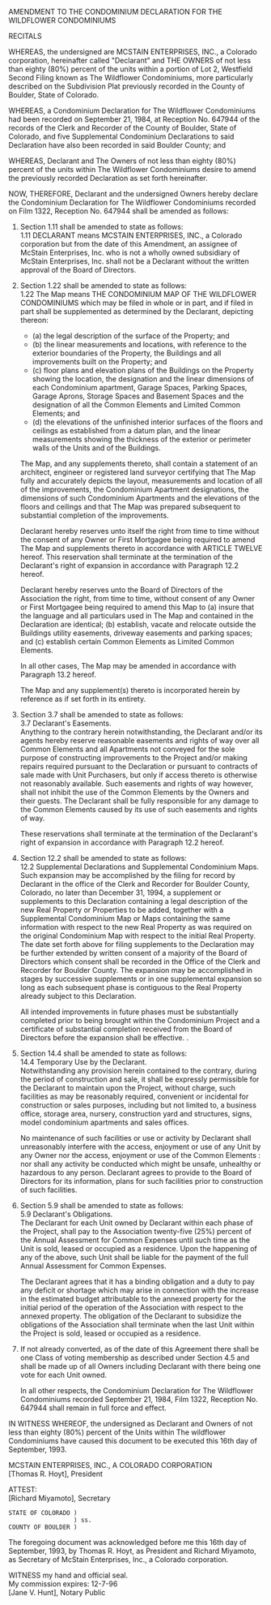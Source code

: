 AMENDMENT TO THE CONDOMINIUM DECLARATION FOR THE WILDFLOWER CONDOMINIUMS

RECITALS

WHEREAS, the undersigned are MCSTAIN ENTERPRISES, INC., a Colorado corporation, hereinafter called "Declarant" and THE OWNERS of not less than eighty (80%) percent of the units within a portion of Lot 2, Westfield Second Filing known as The Wildflower Condominiums, more particularly described on the Subdivision Plat previously recorded in the County of Boulder, State of Colorado.

WHEREAS, a Condominium Declaration for The Wildflower Condominiums had been recorded on September 21, 1984, at Reception No. 647944 of the records of the Clerk and Recorder of the County of Boulder, State of Colorado, and five Supplemental Condominium Declarations to said Declaration have also been recorded in said Boulder County; and

WHEREAS, Declarant and The Owners of not less than eighty (80%) percent of the units within The Wildflower Condominiums desire to amend the previously recorded Declaration as set forth hereinafter.

NOW, THEREFORE, Declarant and the undersigned Owners hereby declare the Condominium Declaration for The Wildflower Condominiums recorded on Film 1322, Reception No. 647944 shall be amended as follows:

1. Section 1.11 shall be amended to state as follows:  
1.11 DECLARANT means MCSTAIN ENTERPRISES, INC., a Colorado corporation but from the date of this Amendment, an assignee of McStain Enterprises, Inc. who is not a wholly owned subsidiary of McStain Enterprises, Inc. shall not be a Declarant without the written approval of the Board of Directors.

2. Section 1.22 shall be amended to state as follows:  
1.22 The Map means THE CONDOMINIUM MAP OF THE WILDFLOWER CONDOMINIUMS which may be filed in whole or in part, and if filed in part shall be supplemented as determined by the Declarant, depicting thereon:
    - (a) the legal description of the surface of the Property; and
    - (b) the linear measurements and locations, with reference to the exterior boundaries of the Property, the Buildings and all improvements built on the Property; and
    - (c) floor plans and elevation plans of the Buildings on the Property showing the location, the designation and the linear dimensions of each Condominium apartment, Garage Spaces, Parking Spaces, Garage Aprons, Storage Spaces and Basement Spaces and the designation of all the Common Elements and Limited Common Elements; and
    - (d) the elevations of the unfinished interior surfaces of the floors and ceilings as established from a datum plan, and the linear measurements showing the thickness of the exterior or perimeter walls of the Units and of the Buildings.

    The Map, and any supplements thereto, shall contain a statement of an architect, engineer or registered land surveyor certifying that The Map fully and accurately depicts the layout, measurements and location of all of the improvements, the Condominium Apartment designations, the dimensions of such Condominium Apartments and the elevations of the floors and ceilings and that The Map was prepared subsequent to substantial completion of the improvements.

    Declarant hereby reserves unto itself the right from time to time without the consent of any Owner or First Mortgagee being required to amend The Map and supplements thereto in accordance with ARTICLE TWELVE hereof. This reservation shall terminate at the termination of the Declarant's right of expansion in accordance with Paragraph 12.2 hereof.

    Declarant hereby reserves unto the Board of Directors of the Association the right, from time to time, without consent of any Owner or First Mortgagee being required to amend this Map to (a) insure that the language and all particulars used in The Map and contained in the Declaration are identical; (b) establish, vacate and relocate outside the Buildings utility easements, driveway easements and parking spaces; and (c) establish certain Common Elements as Limited Common Elements.

    In all other cases, The Map may be amended in accordance with Paragraph 13.2 hereof.

    The Map and any supplement(s) thereto is incorporated herein by reference as if set forth in its entirety.

3. Section 3.7 shall be amended to state as follows:  
3.7 Declarant's Easements.  
Anything to the contrary herein notwithstanding, the Declarant and/or its agents hereby reserve reasonable easements and rights of way over all Common Elements and all Apartments not conveyed for the sole purpose of constructing improvements to the Project and/or making repairs required pursuant to the Declaration or pursuant to contracts of sale made with Unit Purchasers, but only if access thereto is otherwise not reasonably available. Such easements and rights of way however, shall not inhibit the use of the Common Elements by the Owners and their guests. The Declarant shall be fully responsible for any damage to the Common Elements caused by its use of such easements and rights
of way.

    These reservations shall terminate at the termination of the Declarant's right of expansion in accordance with Paragraph 12.2 hereof.

4. Section 12.2 shall be amended to state as follows:  
12.2 Supplemental Declarations and Supplemental Condominium Maps.  
Such expansion may be accomplished by the filing for record by Declarant in the office of the Clerk and Recorder for Boulder County, Colorado, no later than December 31, 1994, a supplement or supplements to this Declaration containing a legal description of the new Real Property or Properties to be added, together with a Supplemental Condominium Map or Maps containing the same information with respect to the new Real Property as was required on the original Condominium Map with respect to the initial Real Property. The date set forth above for filing supplements to the Declaration may be further extended by written consent of a majority of the Board of Directors which consent shall be recorded in the Office of the Clerk and Recorder for Boulder County. The expansion may be accomplished in stages by successive supplements or in one supplemental expansion so long as each subsequent phase is contiguous to the Real Property already subject to this Declaration.

    All intended improvements in future phases must be substantially completed prior to being brought within the Condominium Project and a certificate of substantial completion received from the Board of Directors before the expansion shall be effective. .

5. Section 14.4 shall be amended to state as follows:  
14.4 Temporary Use by the Declarant.  
Notwithstanding any provision herein contained to the contrary, during the period of construction and sale, it shall be expressly permissible for the Declarant to maintain upon the Project, without charge, such facilities as may be reasonably required, convenient or incidental for construction or sales purposes, including but not limited to, a business office, storage area, nursery, construction yard and structures, signs, model condominium apartments and sales offices.

    No maintenance of such facilities or use or activity by Declarant shall unreasonably interfere with the access, enjoyment or use of any Unit by any Owner nor the access, enjoyment or use of the Common Elements : nor shall any activity be conducted which might be unsafe, unhealthy or hazardous to any person. Declarant agrees to provide to the Board of Directors for its information, plans for such facilities prior to construction of such facilities.

6. Section 5.9 shall be amended to state as follows:  
5.9 Declarant's Obligations.  
The Declarant for each Unit owned by Declarant within each phase of the Project, shall pay to the Association twenty-five (25%) percent of the Annual Assessment for Common Expenses until such time as the Unit is sold, leased or occupied as a residence. Upon the happening of any of the above, such Unit shall be liable for the payment of the full Annual Assessment for Common Expenses.

    The Declarant agrees that it has a binding obligation and a duty to pay any deficit or shortage which may arise in connection with the increase in the estimated budget attributable to the annexed property for the initial period of the operation of the Association with respect to the annexed property. The obligation of the Declarant to subsidize the obligations of the Association shall terminate when the last Unit within the Project is sold, leased or occupied as a residence.

7. If not already converted, as of the date of this Agreement there shall be one Class of voting membership as described under Section 4.5 and shall be made up of all Owners including Declarant with there being one vote for each Unit owned.

    In all other respects, the Condominium Declaration for The Wildflower Condominiums recorded September 21, 1984, Film 1322, Reception No. 647944 shall remain in full force and effect.

IN WITNESS WHEREOF, the undersigned as Declarant and Owners of not less than eighty (80%) percent of the Units within The wildflower Condominiums have caused this document to be executed this 16th day of September, 1993.

MCSTAIN ENTERPRISES, INC., A COLORADO CORPORATION  
[Thomas R. Hoyt], President

ATTEST:  
[Richard Miyamoto], Secretary

    STATE OF COLORADO )
                      ) ss.
    COUNTY OF BOULDER )

The foregoing document was acknowledged before me this 16th day of September, 1993, by Thomas R. Hoyt, as President and Richard Miyamoto, as Secretary of McStain Enterprises, Inc., a Colorado corporation.

WITNESS my hand and official seal.  
My commission expires: 12-7-96  
[Jane V. Hunt], Notary Public
